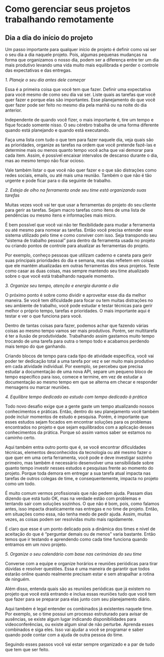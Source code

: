# Como gerenciar seus projetos trabalhando remotamente

## Dia a dia do início do projeto

Um passo importante para qualquer início de projeto é definir como vai ser o seu dia a dia naquele projeto. Pois, algumas pequenas mudanças na forma que organizamos o nosso dia, podem ser a diferença entre ter um dia mais produtivo levando uma vida muito mais equilibrada e perder o controle das expectativas e das entregas.

*1. Planeje o seu dia antes dele começar*

Essa é a primeira coisa que você tem que fazer. Definir uma expectativa para você mesmo de como seu dia vai ser. Liste quais as tarefas que você quer fazer e porque elas são importantes. Esse planejamento do que você quer fazer pode ser feito no mesmo dia pela manhã ou na noite do dia anterior.

Independente de quando você fizer, o mais importante é, tire um tempo e fique focado somente nisso. O seu cérebro trabalha de uma forma diferente quando está planejando e quando está executando.

Faça uma lista com tudo o que tem para fazer naquele dia, veja quais são as prioridades, organize as tarefas na ordem que você pretende fazê-las e determine mais ou menos quanto tempo você acha que vai demorar para cada item. Assim, é possível encaixar intervalos de descanso durante o dia, mas ao mesmo tempo não ficar ocioso.

Vale também listar o que você não quer fazer e o que são distrações como redes sociais, emails, ou até mais uma reunião. Também o que não é tão urgente e pode ficar para o dia seguinte de trabalho.

*2. Esteja de olho na ferramenta onde seu time está organizando suas tarefas*

Muitas vezes você vai ter que usar a ferramentas do projeto do seu cliente para gerir as tarefas. Sejam macro tarefas como itens de uma lista de pendências ou mesmo itens e informações mais micro.

É bem possível que você vai não ter flexibilidade para mudar a ferramenta ou até mesmo para nomear as tarefas. Então você precisa entender esse sistema utilizado pelo time e como conviver com isso. Seja transpondo seu “sistema de trabalho pessoal” para dentro da ferramenta usada no projeto ou criando pontos de controle para atualizar as ferramentas do projeto.

Por exemplo, conheço pessoas que utilizam caderno e caneta para gerir suas principais prioridades do dia e semana, mas elas refletem em coisas que ele mantém atualizadas em outras ferramentas dos seus projetos. Teste como casar as duas coisas, mas sempre mantendo seu time atualizado sobre o que você está trabalhando naquele momento.

*3. Organize seu tempo, atenção e energia durante o dia*

O próximo ponto é sobre como dividir e aproveitar esse dia da melhor maneira. Se você tem dificuldade para focar ou tem muitas distrações no seu ambiente de trabalho, você pode estudar e testar técnicas para gerir melhor o próprio tempo, tarefas e prioridades. O mais importante aqui é testar e ver o que funciona para você.

Dentro de tantas coisas para fazer, podemos achar que fazendo várias coisas ao mesmo tempo vamos ser mais produtivos. Porém, ser multitarefa é ter a ilusão de produtividade. Trabalhando assim gastamos muito tempo trocando de uma tarefa para outra o tempo todo e acabamos perdendo mais tempo do que ganhando.

Criando blocos de tempo para cada tipo de atividade específica, você vai poder ter dedicação total a uma tarefa por vez e ser muito mais produtivo em cada atividade individual. Por exemplo, se percebeu que precisa estudar a documentação de uma nova API, separe um pequeno bloco de tempo específico para isso, comece e termine, em vez de estudar a documentação ao mesmo tempo em que se alterna em checar e responder mensagens ou marcar reuniões.

*4. Equilibre tempo dedicado ao estudo com tempo dedicado à prática*

Todo novo desafio exige que a gente gaste um tempo atualizando nossos conhecimentos e práticas. Então, dentro do seu planejamento você também pode incluir momentos de estudo e pesquisa. Porém, é importante que esses estudos sejam focados em encontrar soluções para os problemas encontrados no projeto e que sejam equilibrados com a aplicação desses conhecimentos da prática. Porque só assim vamos saber se estamos no caminho certo.

Aqui também entra outro ponto que é, se você encontrar dificuldades técnicas, elementos desconhecidos da tecnologia ou até mesmo fazer o que quer em uma certa ferramenta, você pode e deve investigar sozinho primeiro, mas também é necessário desenvolver uma sensibilidade sobre quanto tempo investir nesses estudos e pesquisas frente ao momento do projeto. Porque toda demora em entregar a sua tarefa atual impacta nas tarefas de outros colegas de time, e consequentemente, impacta no projeto como um todo.

É muito comum vermos profissionais que não pedem ajuda. Passam dias dizendo que está tudo OK, mas na verdade estão com problemas e tentando sair com soluções sozinhos. O que não é bom, pois, como falamos antes, isso impacta drasticamente nas entregas e no time de projeto. Então, em situações como essa, não tenha medo de pedir ajuda. Assim, muitas vezes, as coisas podem ser resolvidas muito mais rapidamente.

É claro que esse é um ponto delicado pois a dinâmica dos times e nível de aceitação do que é “perguntar demais ou de menos” varia bastante. Então temos que ir testando e aprendendo como cada time funciona quando entramos em um novo projeto.

*5. Organize o seu calendário com base nas cerimónias do seu time*

Converse com a equipe e organize horários e reuniões periódicas para tirar dúvidas e resolver questões. Essa é uma maneira de garantir que todos estarão online quando realmente precisam estar e sem atrapalhar a rotina de ninguém.

Além disso, entenda quais são as reuniões periódicas que já existem no projeto que você está entrando e inclua essas reuniões tudo que você tem que fazer para se preparar para elas junto com seu planejamento diário.

Aqui também é legal entender os combinados já existentes naquele time. Por exemplo, se o time possui um processo estruturado para avisar de ausências, se existe algum lugar indicando disponibilidades para videoconferências, ou existe algum sinal de não perturbe. Aprenda esses combinados e siga eles. Isso vai ajudar a você se programar e saber quando pode contar com a ajuda de outra pessoa do time.

Seguindo esses passos você vai estar sempre organizado e a par de tudo que tem que ser feito.
